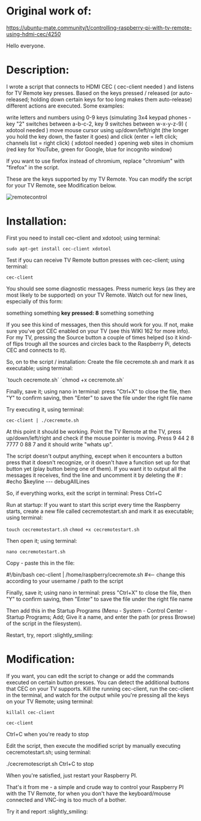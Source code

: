 # Original work of:

https://ubuntu-mate.community/t/controlling-raspberry-pi-with-tv-remote-using-hdmi-cec/4250

Hello everyone.

# Description:

I wrote a script that connects to HDMI CEC ( cec-client needed ) and listens for TV Remote key presses. Based on the keys pressed / released (or auto-released; holding down certain keys for too long makes them auto-release) different actions are executed. Some examples:

write letters and numbers using 0-9 keys (simulating 3x4 keypad phones - key "2" switches between a-b-c-2, 
key 9 switches between w-x-y-z-9) ( xdotool needed )
move mouse cursor using up/down/left/right (the longer you hold the key down, the faster it goes) and 
click (enter = left click; channels list = right click) ( xdotool needed )
opening web sites in chomium (red key for YouTube, green for Google, blue for incognito window)

If you want to use firefox instead of chromium, replace "chromium" with "firefox" in the script.

These are the keys supported by my TV Remote. You can modify the script for your TV Remote, see Modification below.

![remotecontrol](https://user-images.githubusercontent.com/12376668/231612995-ae14a26a-67d7-41bc-a6d3-4ceef471c747.png)

# Installation:

First you need to install cec-client and xdotool; using terminal:

`sudo apt-get install cec-client xdotool`

Test if you can receive TV Remote button presses with cec-client; using terminal:

`cec-client`

You should see some diagnostic messages. Press numeric keys (as they are most likely to be supported) on your TV Remote. Watch out for new lines, especially of this form:

something something **key pressed: 8** something something

If you see this kind of messages, then this should work for you.
If not, make sure you've got CEC enabled on your TV (see this WIKI 162 for more info).
For my TV, pressing the Source button a couple of times helped (so it kind-of flips trough all the sources and circles back to the Raspberry Pi, detects CEC and connects to it).

So, on to the script / installation:
Create the file cecremote.sh and mark it as executable; using terminal:

´touch cecremote.sh´
´chmod +x cecremote.sh´

Finally, save it; using nano in terminal:
press "Ctrl+X" to close the file, then "Y" to confirm saving, then "Enter" to save the file under the right file name

Try executing it, using terminal:

`cec-client | ./cecremote.sh`

At this point it should be working.
Point the TV Remote at the TV, press up/down/left/right and check if the mouse pointer is moving.
Press 9 44 2 8 7777 0 88 7 and it should write "whats up".

The script doesn't output anything, except when it encounters a button press that it doesn't recognize, or it doesn't have a function set up for that button yet (play button being one of them).
If you want it to output all the messages it receives, find the line and uncomment it by deleting the # : #echo $keyline --- debugAllLines

So, if everything works, exit the script in terminal: Press Ctrl+C

Run at startup:
If you want to start this script every time the Raspberry starts, create a new file called cecremotestart.sh and mark it as executable; using terminal:

`touch cecremotestart.sh`
`chmod +x cecremotestart.sh`

Then open it; using terminal:

`nano cecremotestart.sh`

Copy - paste this in the file:

#!/bin/bash
cec-client | /home/raspberry/cecremote.sh #<-- change this according to your username / path to the script

Finally, save it; using nano in terminal:
press "Ctrl+X" to close the file, then "Y" to confirm saving, then "Enter" to save the file under the right file name

Then add this in the Startup Programs (Menu - System - Control Center - Startup Programs; Add; Give it a name, and enter the path (or press Browse) of the script in the filesystem).

Restart, try, report :slightly_smiling:

# Modification:
If you want, you can edit the script to change or add the commands executed on certain button presses.
You can detect the additional buttons that CEC on your TV supports. Kill the running cec-client, run the cec-client in the terminal, and watch for the output while you're pressing all the keys on your TV Remote; using terminal:

`killall cec-client`

`cec-client`

Ctrl+C when you're ready to stop

Edit the script, then execute the modified script by manually executing cecremotestart.sh; using terminal:

./cecremotescript.sh
Ctrl+C to stop

When you're satisfied, just restart your Raspberry PI.

That's it from me - a simple and crude way to control your Raspberry PI with the TV Remote, for when you don't have the keyboard/mouse connected and VNC-ing is too much of a bother.

Try it and report :slightly_smiling:
